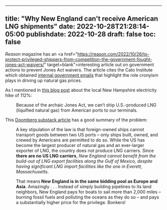 
---
title: "Why New England can't receive American LNG shipments"
date: 2022-10-28T21:28:14-05:00
publishdate: 2022-10-28
draft: false
toc: false
---

<em>Reason</em> magazine has an <a href="https://reason.com/2022/10/26/to-protect-privileged-shippers-from-competition-the-government-fought-jones-act-waivers/" target=blank">interesting article</a> out on government actions to prevent Jones Act waivers. The article cites the Cato Institute which obtained <a href="https://www.cato.org/blog/foia-files-marads-efforts-stop-jones-act-waiver-lng" target="blank">internal government emails</a> that highlight the role cronyism plays in driving up natural gas prices.
  
As I mentioned in <a href="https://sherrieg.com/electricity-inflation-new-england/" target="blank">this blog post</a> about the local New Hampshire electricity hike of 112%:

<div style="padding-left: 2.5em;"><p>Because of the archaic Jones Act, we can’t ship U.S.-produced LNG (liquified natural gas) from American ports to our terminals.</p></div> 

This <a href="https://doomberg.substack.com/p/new-england-is-an-energy-crisis-waiting" target="blank">Doomberg substack article</a> has a good summary of the problem: 

<div style="padding-left: 2.5em;"><p>A key stipulation of the law is that foreign-owned ships cannot transport goods between two US ports – only ships built, owned, and crewed by Americans are permitted to do so. While the US has become the largest producer of natural gas and an ever-larger exporter of LNG, the country does not produce LNG carriers. Since <strong>there are no US LNG carriers</strong>, <em>New England cannot benefit from the build-out of LNG export facilities along the Gulf of Mexico, despite having significant LNG import facilities like the one in Everett, Massachusetts</em>.</p></div> 

<div style="padding-left: 2.5em;"><p>That means<strong> New England is in the same bidding pool as Europe and Asia</strong>. Amazingly . . . Instead of simply building pipelines to its land neighbors, New England pays for boats to sail more than 2,000 miles – burning fossil fuels and polluting the oceans as they do so – and pays a substantially higher price for the privilege. Bonkers!</p></div> 
  
  
  
